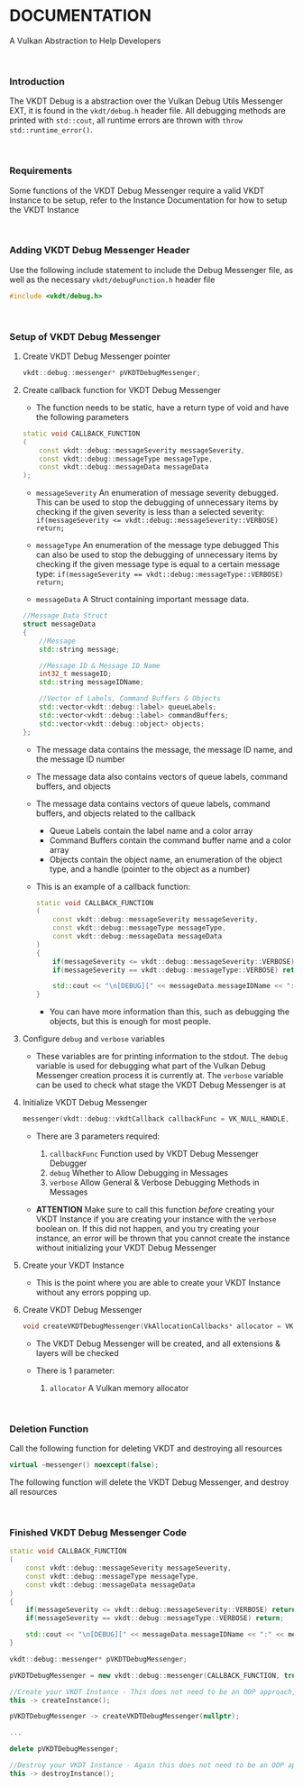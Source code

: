 # DOCUMENTATION

A Vulkan Abstraction to Help Developers

<br>

### Introduction

The VKDT Debug is a abstraction over the Vulkan Debug Utils Messenger EXT, it is found in the `vkdt/debug.h` header file.
All debugging methods are printed with `std::cout`, all runtime errors are thrown with `throw std::runtime_error()`.

<br>

### Requirements
Some functions of the VKDT Debug Messenger require a valid VKDT Instance to be setup, refer to the Instance Documentation for how to setup the VKDT Instance

<br>

### Adding VKDT Debug Messenger Header

Use the following include statement to include the Debug Messenger file, as well as the necessary `vkdt/debugFunction.h` header file
```cpp
#include <vkdt/debug.h>
```

<br>

### Setup of VKDT Debug Messenger

1. Create VKDT Debug Messenger pointer
	```cpp
	vkdt::debug::messenger* pVKDTDebugMessenger;
	```

2. Create callback function for VKDT Debug Messenger
	- The function needs to be static, have a return type of void and have the following parameters

	```cpp
	static void CALLBACK_FUNCTION
	(
		const vkdt::debug::messageSeverity messageSeverity,
		const vkdt::debug::messageType messageType,
		const vkdt::debug::messageData messageData
	);
	```

	- `messageSeverity` An enumeration of message severity debugged. This can be used to stop the debugging of unnecessary items by checking if the given severity is less than a selected severity: `if(messageSeverity <= vkdt::debug::messageSeverity::VERBOSE) return;`

	- `messageType` An enumeration of the message type debugged This can also be used to stop the debugging of unnecessary items by checking if the given message type is equal to a certain message type: `if(messageSeverity == vkdt::debug::messageType::VERBOSE) return;`

	- `messageData` A Struct containing important message data.
	```cpp
	//Message Data Struct
	struct messageData
	{
		//Message
		std::string message;

		//Message ID & Message ID Name
		int32_t messageID;
		std::string messageIDName;

		//Vector of Labels, Command Buffers & Objects
		std::vector<vkdt::debug::label> queueLabels;
		std::vector<vkdt::debug::label> commandBuffers;
		std::vector<vkdt::debug::object> objects;
	};
	```

	- The message data contains the message, the message ID name, and the message ID number
	- The message data also contains vectors of queue labels, command buffers, and objects
	- The message data contains vectors of queue labels, command buffers, and objects related to the callback
		- Queue Labels contain the label name and a color array
		- Command Buffers contain the command buffer name and a color array
		- Objects contain the object name, an enumeration of the object type, and a handle (pointer to the object as a number)

	- This is an example of a callback function:
		```cpp
		static void CALLBACK_FUNCTION
		(
			const vkdt::debug::messageSeverity messageSeverity,
			const vkdt::debug::messageType messageType,
			const vkdt::debug::messageData messageData
		)
		{
			if(messageSeverity <= vkdt::debug::messageSeverity::VERBOSE) return;
			if(messageSeverity == vkdt::debug::messageType::VERBOSE) return;

			std::cout << "\n[DEBUG][" << messageData.messageIDName << ":" << messageData.messageID << " ]" << messageData.message << "\n\n";
		}
		```
		- You can have more information than this, such as debugging the objects, but this is enough for most people.

3. Configure `debug` and `verbose` variables
	- These variables are for printing information to the stdout. The `debug` variable is used for debugging what part of the Vulkan Debug Messenger creation process it is currently at. The `verbose` variable can be used to check what stage the VKDT Debug Messenger is at

4. Initialize VKDT Debug Messenger
	```cpp
	messenger(vkdt::debug::vkdtCallback callbackFunc = VK_NULL_HANDLE, const bool debug = false, const bool verbose = false) noexcept;
	```

	- There are 3 parameters required:
		1. `callbackFunc` Function used by VKDT Debug Messenger Debugger
		2. `debug` Whether to Allow Debugging in Messages
		3. `verbose` Allow General & Verbose Debugging Methods in Messages

	- **ATTENTION** Make sure to call this function *before* creating your VKDT Instance if you are creating your instance with the `verbose` boolean on. If this did not happen, and you try creating your instance, an error will be thrown that you cannot create the instance without initializing your VKDT Debug Messenger

5. Create your VKDT Instance
	- This is the point where you are able to create your VKDT Instance without any errors popping up.

6. Create VKDT Debug Messenger
	```cpp
	void createVKDTDebugMessenger(VkAllocationCallbacks* allocator = VK_NULL_HANDLE);
	```

	- The VKDT Debug Messenger will be created, and all extensions & layers will be checked

	- There is 1 parameter:
		1. `allocator` A Vulkan memory allocator

<br>

### Deletion Function

Call the following function for deleting VKDT and destroying all resources

```cpp
virtual ~messenger() noexcept(false);
```

The following function will delete the VKDT Debug Messenger, and destroy all resources

<br>

### Finished VKDT Debug Messenger Code

```cpp
static void CALLBACK_FUNCTION
(
	const vkdt::debug::messageSeverity messageSeverity,
	const vkdt::debug::messageType messageType,
	const vkdt::debug::messageData messageData
)
{
	if(messageSeverity <= vkdt::debug::messageSeverity::VERBOSE) return;
	if(messageSeverity == vkdt::debug::messageType::VERBOSE) return;

	std::cout << "\n[DEBUG][" << messageData.messageIDName << ":" << messageData.messageID << " ]" << messageData.message << "\n\n";
}

vkdt::debug::messenger* pVKDTDebugMessenger;

pVKDTDebugMessenger = new vkdt::debug::messenger(CALLBACK_FUNCTION, true, true);

//Create your VKDT Instance - This does not need to be an OOP approach, but is recommended for RAII
this -> createInstance();

pVKDTDebugMessenger -> createVKDTDebugMessenger(nullptr);

...

delete pVKDTDebugMessenger;

//Destroy your VKDT Instance - Again this does not need to be an OOP approach
this -> destroyInstance();
```